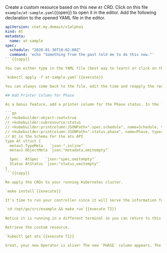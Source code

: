 Create a custom resource based on this new `At` CRD. Click on this file `example/at-sample.yaml`{{open}} to open it in the editor. Add the following declaration to the opened YAML file in the editor.

```yaml
apiVersion: cnat.my.domain/v1alpha1
kind: At
metadata:
  name: at-sample
spec:
  schedule: "2020-01-30T10:02:00Z"
  command: 'echo "Something from the past told me to do this now."'
```{{copy}}

You can either type in the YAML file (best way to learn) or click on the `Copy to Clipboard` icon that follows the text to and paste it into the editor. Notice in the specification section where the schedule and command is specified. Later you will apply a better scheduled time. Submit this resource declaration to Kubernetes.

`kubectl apply -f at-sample.yaml`{{execute}}

You can always come back to the file, edit the time and reapply the request.

## Add Printer Column for Phase

As a bonus feature, add a printer column for the Phase status. In the `example/api/v1alpha1/at_types.go`{{open}} file, replace the `At struct` so is has the added Kubebuilder markers (as comments) placed above the `At struct` block.

```go
// +kubebuilder:object:root=true
// +kubebuilder:subresource:status
// +kubebuilder:printcolumn:JSONPath=".spec.schedule", name=Schedule, type=string
// +kubebuilder:printcolumn:JSONPath=".status.phase", name=Phase, type=string
// At is the Schema for the ats API
type At struct {
  metav1.TypeMeta   `json:",inline"`
  metav1.ObjectMeta `json:"metadata,omitempty"`

  Spec   AtSpec   `json:"spec,omitempty"`
  Status AtStatus `json:"status,omitempty"`
}
```{{copy}}

Re-apply the CRDs to your running Kubernetes cluster.

`make install`{{execute}}

It's time to run your controller since it will serve the information for the Phase column. Run the controller.

`cd /opt/go/src/example && make run`{{execute T2}}
 
Notice it is running in a different terminal so you can return to this tab so see its activity.

Retrieve the custom resource.

`kubectl get ats`{{execute T1}}

Great, your new Operator is alive! The new `PHASE` column appears. The column is there. but the value is blank because you have a little more code to write.

